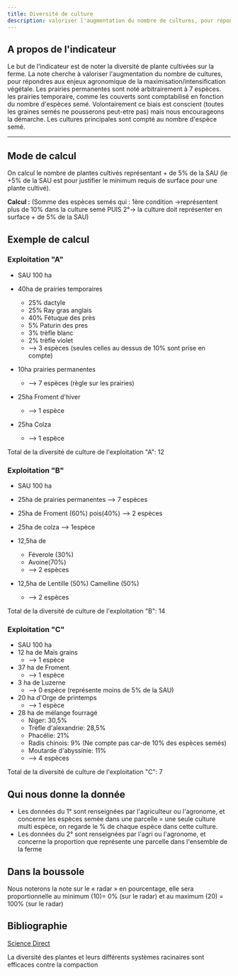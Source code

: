 ```yaml
---
title: Diversité de culture
description: valoriser l'augmentation du nombre de cultures, pour répondres aux enjeux agronomique de la maximisation/intensification végétale
---
```


## A propos de l'indicateur

Le but de l’indicateur est de noter la diversité de plante cultivées sur la ferme. La note cherche à valoriser l'augmentation du nombre de cultures, pour répondres aux enjeux agronomique de la maximisation/intensification végétale. Les prairies permanentes sont noté arbitrairement à 7 espèces. les prairies temporaire, comme les couverts sont comptabilisé en fonction du nombre d'espèces semé. Volontairement ce biais est conscient (toutes les graines semés ne pousserons peut-etre pas) mais nous encourageons la démarche. Les cultures principales sont compté au nombre d'espèce semé.

---

## Mode de calcul

On calcul le nombre de plantes cultivés représentant + de 5% de la SAU (le +5% de la SAU est pour justifier le minimum requis de surface pour une plante cultivé).

**Calcul :** (Somme des espèces semés qui : 1ère condition ->représentent plus de 10% dans la culture semé PUIS 2°-> la culture doit représenter en surface + de 5% de la SAU)

## Exemple de calcul

### Exploitation "A"

- SAU 100 ha

- 40ha de prairies temporaires

  - 25% dactyle
  - 25% Ray gras anglais
  - 40% Fétuque des près
  - 5% Paturin des pres
  - 3% trèfle blanc
  - 2% trèfle violet
  - --> 3 espèces (seules celles au dessus de 10% sont prise en compte)

- 10ha prairies permanentes

  - --> 7 espèces (règle sur les prairies)

- 25ha Froment d'hiver

  - --> 1 espèce

- 25ha Colza

  - --> 1 espèce

Total de la diversité de culture de l'exploitation "A": 12

### Exploitation "B"

- SAU 100 ha

- 25ha de prairies permanentes --> 7 espèces
- 25ha de Froment (60%) pois(40%) --> 2 espèces
- 25ha de colza --> 1espèce
- 12,5ha de

  - Féverole (30%)
  - Avoine(70%)
  - --> 2 espèces

- 12,5ha de Lentille (50%) Camelline (50%)
  - --> 2 espèces

Total de la diversité de culture de l'exploitation "B": 14

### Exploitation "C"

- SAU 100 ha
- 12 ha de Maïs grains
  - --> 1 espèce
- 37 ha de Froment
  - --> 1 espèce
- 3 ha de Luzerne
  - --> 0 espèce (représente moins de 5% de la SAU)
- 20 ha d'Orge de printemps
  - --> 1 espèce
- 28 ha de mélange fourragé
  - Niger: 30,5%
  - Trèfle d'alexandrie: 28,5%
  - Phacélie: 21%
  - Radis chinois: 9% (Ne compte pas car-de 10% des espèces semés)
  - Moutarde d'abyssinie: 11%
  - --> 4 espèces

Total de la diversité de culture de l'exploitation "C": 7

## Qui nous donne la donnée

- Les données du 1° sont renseignées par l'agriculteur ou l'agronome, et concerne les espèces semée dans une parcelle = une seule culture multi espèce, on regarde le % de chaque espèce dans cette culture.
- Les données du 2° sont renseignées par l'agri ou l'agronome, et concerne la proportion que représente une parcelle dans l'ensemble de la ferme

## Dans la boussole

Nous noterons la note sur le « radar » en pourcentage, elle sera proportionnelle au minimum (10)= 0% (sur le radar) et au maximum (20) = 100% (sur le radar)

## Bibliographie

[Science Direct](https://www.sciencedirect.com/science/article/abs/pii/S1161030110000638?via%3Dihub)

La diversité des plantes et leurs différents systèmes racinaires sont efficaces contre la compaction
